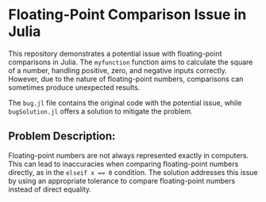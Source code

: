 # Floating-Point Comparison Issue in Julia
This repository demonstrates a potential issue with floating-point comparisons in Julia. The `myfunction` function aims to calculate the square of a number, handling positive, zero, and negative inputs correctly. However, due to the nature of floating-point numbers, comparisons can sometimes produce unexpected results. 

The `bug.jl` file contains the original code with the potential issue, while `bugSolution.jl` offers a solution to mitigate the problem.

## Problem Description:
Floating-point numbers are not always represented exactly in computers. This can lead to inaccuracies when comparing floating-point numbers directly, as in the `elseif x == 0` condition. The solution addresses this issue by using an appropriate tolerance to compare floating-point numbers instead of direct equality.